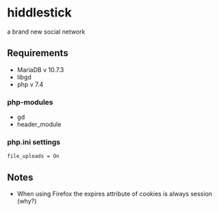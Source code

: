# hiddlestick

a brand new social network

## Requirements
* MariaDB v 10.7.3
* libgd
* php v 7.4

### php-modules
* gd
* header_module

### php.ini settings
`file_uploads = On`

## Notes
* When using Firefox the expires attribute of cookies is always session (why?)